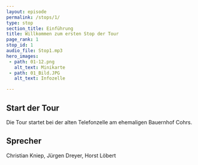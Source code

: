 ```yaml
---
layout: episode
permalink: /stops/1/
type: stop
section_title: Einführung
title: Willkommen zum ersten Stop der Tour
page_rank: 1
stop_id: 1
audio_file: Stop1.mp3
hero_images:
 - path: 01-12.png
   alt_text: Minikarte
 - path: 01_Bild.JPG
   alt_text: Infozelle

---
```

## Start der Tour
Die Tour startet bei der alten Telefonzelle am ehemaligen Bauernhof Cohrs.

## Sprecher
Christian Kniep, Jürgen Dreyer, Horst Löbert
